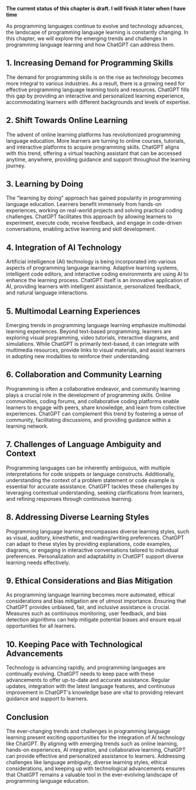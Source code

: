 **The current status of this chapter is draft. I will finish it later when I have time**

As programming languages continue to evolve and technology advances, the landscape of programming language learning is constantly changing. In this chapter, we will explore the emerging trends and challenges in programming language learning and how ChatGPT can address them.

**1. Increasing Demand for Programming Skills**
-----------------------------------------------

The demand for programming skills is on the rise as technology becomes more integral to various industries. As a result, there is a growing need for effective programming language learning tools and resources. ChatGPT fills this gap by providing an interactive and personalized learning experience, accommodating learners with different backgrounds and levels of expertise.

**2. Shift Towards Online Learning**
------------------------------------

The advent of online learning platforms has revolutionized programming language education. More learners are turning to online courses, tutorials, and interactive platforms to acquire programming skills. ChatGPT aligns with this trend, offering a virtual teaching assistant that can be accessed anytime, anywhere, providing guidance and support throughout the learning journey.

**3. Learning by Doing**
------------------------

The "learning by doing" approach has gained popularity in programming language education. Learners benefit immensely from hands-on experiences, working on real-world projects and solving practical coding challenges. ChatGPT facilitates this approach by allowing learners to experiment, execute code, receive feedback, and engage in code-driven conversations, enabling active learning and skill development.

**4. Integration of AI Technology**
-----------------------------------

Artificial intelligence (AI) technology is being incorporated into various aspects of programming language learning. Adaptive learning systems, intelligent code editors, and interactive coding environments are using AI to enhance the learning process. ChatGPT itself is an innovative application of AI, providing learners with intelligent assistance, personalized feedback, and natural language interactions.

**5. Multimodal Learning Experiences**
--------------------------------------

Emerging trends in programming language learning emphasize multimodal learning experiences. Beyond text-based programming, learners are exploring visual programming, video tutorials, interactive diagrams, and simulations. While ChatGPT is primarily text-based, it can integrate with multimedia resources, provide links to visual materials, and assist learners in adopting new modalities to reinforce their understanding.

**6. Collaboration and Community Learning**
-------------------------------------------

Programming is often a collaborative endeavor, and community learning plays a crucial role in the development of programming skills. Online communities, coding forums, and collaborative coding platforms enable learners to engage with peers, share knowledge, and learn from collective experiences. ChatGPT can complement this trend by fostering a sense of community, facilitating discussions, and providing guidance within a learning network.

**7. Challenges of Language Ambiguity and Context**
---------------------------------------------------

Programming languages can be inherently ambiguous, with multiple interpretations for code snippets or language constructs. Additionally, understanding the context of a problem statement or code example is essential for accurate assistance. ChatGPT tackles these challenges by leveraging contextual understanding, seeking clarifications from learners, and refining responses through continuous learning.

**8. Addressing Diverse Learning Styles**
-----------------------------------------

Programming language learning encompasses diverse learning styles, such as visual, auditory, kinesthetic, and reading/writing preferences. ChatGPT can adapt to these styles by providing explanations, code examples, diagrams, or engaging in interactive conversations tailored to individual preferences. Personalization and adaptability in ChatGPT support diverse learning needs effectively.

**9. Ethical Considerations and Bias Mitigation**
-------------------------------------------------

As programming language learning becomes more automated, ethical considerations and bias mitigation are of utmost importance. Ensuring that ChatGPT provides unbiased, fair, and inclusive assistance is crucial. Measures such as continuous monitoring, user feedback, and bias detection algorithms can help mitigate potential biases and ensure equal opportunities for all learners.

**10. Keeping Pace with Technological Advancements**
----------------------------------------------------

Technology is advancing rapidly, and programming languages are continually evolving. ChatGPT needs to keep pace with these advancements to offer up-to-date and accurate assistance. Regular updates, integration with the latest language features, and continuous improvement in ChatGPT's knowledge base are vital to providing relevant guidance and support to learners.

Conclusion
----------

The ever-changing trends and challenges in programming language learning present exciting opportunities for the integration of AI technology like ChatGPT. By aligning with emerging trends such as online learning, hands-on experiences, AI integration, and collaborative learning, ChatGPT can provide effective and personalized assistance to learners. Addressing challenges like language ambiguity, diverse learning styles, ethical considerations, and keeping up with technological advancements ensures that ChatGPT remains a valuable tool in the ever-evolving landscape of programming language education.
